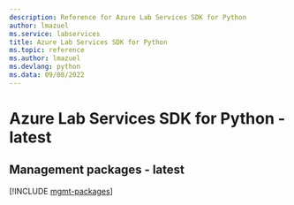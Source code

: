 ```yaml
---
description: Reference for Azure Lab Services SDK for Python
author: lmazuel
ms.service: labservices
title: Azure Lab Services SDK for Python
ms.topic: reference
ms.author: lmazuel
ms.devlang: python
ms.data: 09/08/2022
---
```

# Azure Lab Services SDK for Python - latest

## Management packages - latest
[!INCLUDE [mgmt-packages](lab-services-mgmt-index.md)]
